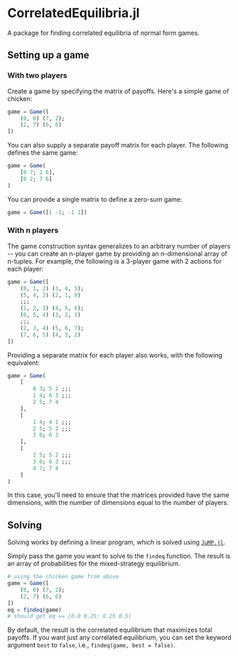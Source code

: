 # CorrelatedEquilibria.jl

A package for finding correlated equilibria of normal form games.

## Setting up a game

### With two players

Create a game by specifying the matrix of payoffs. Here's a simple game of chicken:
```julia
game = Game([
    (0, 0) (7, 2);
    (2, 7) (6, 6)
])
```

You can also supply a separate payoff matrix for each player. The following defines the same game:
```julia
game = Game(
    [0 7; 2 6],
    [0 2; 7 6] 
)
```

You can provide a single matrix to define a zero-sum game:
```julia
game = Game([1 -1; -1 1])
```

### With n players

The game construction syntax generalizes to an arbitrary number of players -- you can create an n-player game by providing an n-dimensional array of n-tuples. For example, the following is a 3-player game with 2 actions for each player:
```julia
game = Game([
    (0, 1, 2) (3, 4, 5);
    (5, 4, 3) (2, 1, 0)
    ;;;
    (1, 2, 3) (4, 5, 6);
    (6, 5, 4) (3, 2, 1)
    ;;;
    (2, 3, 4) (5, 6, 7);
    (7, 6, 5) (4, 3, 2)
])
```
Providing a separate matrix for each player also works, with the following equivalent:
```julia
game = Game(
    [
        0 3; 5 2 ;;;
        1 4; 6 3 ;;;
        2 5; 7 4
    ],
    [
        1 4; 4 1 ;;;
        2 5; 5 2 ;;;
        3 6; 6 3
    ],
    [
        2 5; 5 2 ;;;
        3 6; 6 3 ;;;
        4 7; 7 4
    ]
)
```
In this case, you'll need to ensure that the matrices provided have the same dimensions, with the number of dimensions equal to the number of players.

## Solving

Solving works by defining a linear program, which is solved using [`JuMP.jl`](https://github.com/jump-dev/JuMP.jl).

Simply pass the game you want to solve to the `findeq` function. The result is an array of probabilities for the mixed-strategy equilibrium.
```julia
# using the chicken game from above
game = Game([
    (0, 0) (7, 2);
    (2, 7) (6, 6)
])
eq = findeq(game)
# should get eq == [0.0 0.25; 0.25 0.5]
```
By default, the result is the correlated equilibrium that maximizes total payoffs. If you want just any correlated equilibrium, you can set the keyword argument `best` to `false`, i.e., `findeq(game, best = false)`.
